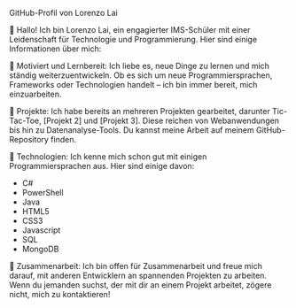 GitHub-Profil von Lorenzo Lai

👋 Hallo! Ich bin Lorenzo Lai, ein engagierter IMS-Schüler mit einer Leidenschaft für Technologie und Programmierung. Hier sind einige Informationen über mich:

🌟 Motiviert und Lernbereit: Ich liebe es, neue Dinge zu lernen und mich ständig weiterzuentwickeln. Ob es sich um neue Programmiersprachen, Frameworks oder Technologien handelt – ich bin immer bereit, mich einzuarbeiten.

🚀 Projekte: Ich habe bereits an mehreren Projekten gearbeitet, darunter Tic-Tac-Toe, [Projekt 2] und [Projekt 3]. Diese reichen von Webanwendungen bis hin zu Datenanalyse-Tools. Du kannst meine Arbeit auf meinem GitHub-Repository finden.

🤖 Technologien: Ich kenne mich schon gut mit einigen Programmiersprachen aus. Hier sind einige davon:
- C#
- PowerShell
- Java
- HTML5
- CSS3
- Javascript
- SQL
- MongoDB

👥 Zusammenarbeit: Ich bin offen für Zusammenarbeit und freue mich darauf, mit anderen Entwicklern an spannenden Projekten zu arbeiten. Wenn du jemanden suchst, der mit dir an einem Projekt arbeitet, zögere nicht, mich zu kontaktieren!
